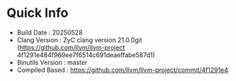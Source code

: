 # Quick Info
* Build Date : 20250528
* Clang Version : ZyC clang version 21.0.0git (https://github.com/llvm/llvm-project 4f1291e484f969ee7f6514c691deaeffabe587d1)
* Binutils Version : master
* Compiled Based : https://github.com/llvm/llvm-project/commit/4f1291e4

